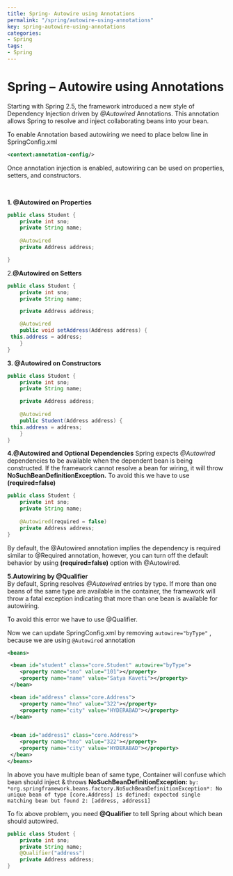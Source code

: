 ```yaml
---
title: Spring- Autowire using Annotations
permalink: "/spring/autowire-using-annotations"
key: spring-autowire-using-annotations
categories:
- Spring
tags:
- Spring
---
```


Spring – Autowire using Annotations
=====================================

Starting with Spring 2.5, the framework introduced a new style of Dependency
Injection driven by *@Autowired* Annotations. This annotation allows Spring to
resolve and inject collaborating beans into your bean.

To enable Annotation based autowiring we need to place below line in
SpringConfig.xml

```xml
<context:annotation-config/>
```
Once annotation injection is enabled, autowiring can be used on properties,
setters, and constructors.

<br>

**1. @Autowired on Properties**
```java
public class Student {	 
	private int sno;
	private String name;
	
	@Autowired
	private Address address;

}
```


2.**@Autowired on Setters**
```java
public class Student {
	private int sno;
	private String name;

	private Address address;

	@Autowired
	public void setAddress(Address address) {
 this.address = address;
	}
}
```

**3. @Autowired on Constructors**
```java
public class Student {
	private int sno;
	private String name;

	private Address address;
	
	@Autowired
	public Student(Address address) { 
 this.address = address;
	}	 
}
```


**4.@Autowired and Optional Dependencies**
Spring expects *@Autowired* dependencies to be available when the dependent
bean is being constructed. If the framework cannot resolve a bean for wiring, it
will throw **NoSuchBeanDefinitionException.** To avoid this we have to use
**(required=false)** 
```java
public class Student {	 
	private int sno;
	private String name;
	
	@Autowired(required = false)
	private Address address;
}
```

By default, the @Autowired annotation implies the dependency is required
similar to @Required annotation, however, you can turn off the default behavior
by using **(required=false)** option with @Autowired.



**5.Autowiring by @Qualifier**  
By default, Spring resolves *@Autowired* entries by type. If more than one
beans of the same type are available in the container, the framework will throw
a fatal exception indicating that more than one bean is available for
autowiring.

To avoid this error we have to use @Qualifier.

Now we can update SpringConfig.xml by removing `autowire="byType"` , because we are using `@Autowired` annotation
```xml
<beans>

 <bean id="student" class="core.Student" autowire="byType">
 	<property name="sno" value="101"></property>
 	<property name="name" value="Satya Kaveti"></property>
 </bean>

 <bean id="address" class="core.Address">
 	<property name="hno" value="322"></property>
 	<property name="city" value="HYDERABAD"></property>
 </bean>


 <bean id="address1" class="core.Address">
 	<property name="hno" value="322"></property>
 	<property name="city" value="HYDERABAD"></property>
 </bean>
</beans>
```

In above you have multiple bean of same type, Container will confuse which bean
should inject & throws **NoSuchBeanDefinitionException:**
`by: *org.springframework.beans.factory.NoSuchBeanDefinitionException*: No unique
bean of type [core.Address] is defined: expected single matching bean but found
2: [address, address1]`

To fix above problem, you need **@Qualifier** to tell Spring about which bean
should autowired.
```java
public class Student {
	private int sno;
	private String name;
	@Qualifier("address")
	private Address address;
}
```
